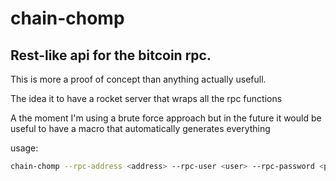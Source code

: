 # chain-chomp

## Rest-like api for the bitcoin rpc.

This is more a proof of concept than anything actually usefull.

The idea it to have a rocket server that wraps all the rpc functions

A the moment I'm using a brute force approach but in the future it would be useful to have a macro that automatically generates everything

usage:

```bash
chain-chomp --rpc-address <address> --rpc-user <user> --rpc-password <password>
```
